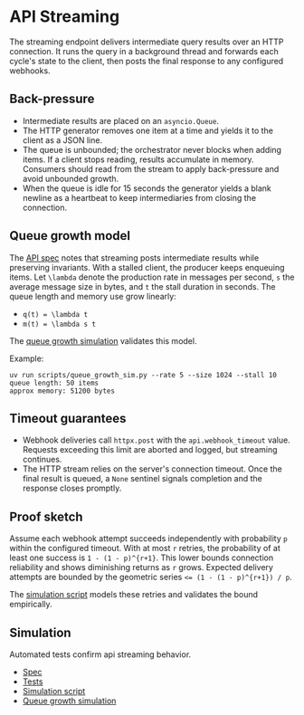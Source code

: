 # API Streaming

The streaming endpoint delivers intermediate query results over an HTTP
connection. It runs the query in a background thread and forwards each cycle's
state to the client, then posts the final response to any configured webhooks.

## Back-pressure

- Intermediate results are placed on an `asyncio.Queue`.
- The HTTP generator removes one item at a time and yields it to the client as
  a JSON line.
- The queue is unbounded; the orchestrator never blocks when adding items. If a
  client stops reading, results accumulate in memory. Consumers should read from
  the stream to apply back-pressure and avoid unbounded growth.
- When the queue is idle for 15 seconds the generator yields a blank newline as
  a heartbeat to keep intermediaries from closing the connection.

## Queue growth model

The [API spec](../specs/api.md) notes that streaming posts intermediate
results while preserving invariants. With a stalled client, the producer keeps
enqueuing items. Let `\lambda` denote the production rate in messages per
second, `s` the average message size in bytes, and `t` the stall duration in
seconds. The queue length and memory use grow linearly:

- `q(t) = \lambda t`
- `m(t) = \lambda s t`

The [queue growth simulation](../../scripts/queue_growth_sim.py) validates this
model.

Example:

```
uv run scripts/queue_growth_sim.py --rate 5 --size 1024 --stall 10
queue length: 50 items
approx memory: 51200 bytes
```

## Timeout guarantees

- Webhook deliveries call `httpx.post` with the `api.webhook_timeout` value.
  Requests exceeding this limit are aborted and logged, but streaming continues.
- The HTTP stream relies on the server's connection timeout. Once the final
  result is queued, a `None` sentinel signals completion and the response
  closes promptly.

## Proof sketch

Assume each webhook attempt succeeds independently with probability `p` within
the configured timeout. With at most `r` retries, the probability of at least
one success is `1 - (1 - p)^{r+1}`. This lower bounds connection reliability
and shows diminishing returns as `r` grows. Expected delivery attempts are
bounded by the geometric series `<= (1 - (1 - p)^{r+1}) / p`.

The [simulation script](../../scripts/streaming_webhook_sim.py) models these
retries and validates the bound empirically.

## Simulation

Automated tests confirm api streaming behavior.

- [Spec](../specs/api.md)
- [Tests](../../tests/behavior/steps/api_streaming_steps.py)
- [Simulation script](../../scripts/streaming_webhook_sim.py)
- [Queue growth simulation](../../scripts/queue_growth_sim.py)
